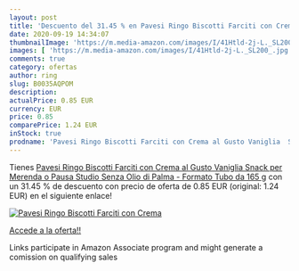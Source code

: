 ```yaml
---
layout: post
title: 'Descuento del 31.45 % en Pavesi Ringo Biscotti Farciti con Crema '
date: 2020-09-19 14:34:07
thumbnailImage: 'https://m.media-amazon.com/images/I/41Htld-2j-L._SL200_.jpg'
images: [ 'https://m.media-amazon.com/images/I/41Htld-2j-L._SL200_.jpg' ]
comments: true
category: ofertas
author: ring
slug: B0035AQPOM
description:
actualPrice: 0.85 EUR
currency: EUR
price: 0.85
comparePrice: 1.24 EUR
inStock: true
prodname: 'Pavesi Ringo Biscotti Farciti con Crema al Gusto Vaniglia  Snack per Merenda o Pausa Studio  Senza Olio di Palma - Formato Tubo da 165 g'
---
```


Tienes [Pavesi Ringo Biscotti Farciti con Crema al Gusto Vaniglia  Snack per Merenda o Pausa Studio  Senza Olio di Palma - Formato Tubo da 165 g](https://www.amazon.it/dp/B0035AQPOM/?tag=tolees00-21) con un 31.45 % de descuento con precio de oferta de 0.85 EUR (original: 1.24 EUR) en el siguiente enlace!

[![Pavesi Ringo Biscotti Farciti con Crema ](https://m.media-amazon.com/images/I/41Htld-2j-L._SL200_.jpg)](https://www.amazon.it/dp/B0035AQPOM/?tag=tolees00-21)

[Accede a la oferta!!](https://www.amazon.it/dp/B0035AQPOM/?tag=tolees00-21)

Links participate in Amazon Associate program and might generate a comission on qualifying sales


